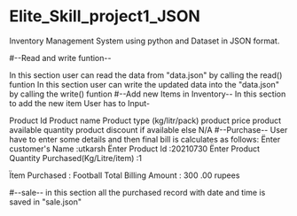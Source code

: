 # Elite_Skill_project1_JSON


Inventory Management System using python and Dataset in JSON format.

#--Read and write funtion--

In this section user can read the data from "data.json" by calling the read() funtion
In this section user can write the updated data into the "data.json" by calling the write() funtion
#--Add new Items in Inventory-- In this section to add the new item User has to Input-

Product Id
Product name
Product type (kg/litr/pack)
product price
product available quantity
product discount if available else N/A
#--Purchase-- User have to enter some details and then final bill is calculates as follows: Ënter customer's Name :utkarsh Ënter Product Id :20210730 Ënter Product Quantity Purchased(Kg/Litre/item) :1

Ïtem Purchased : Football Total Billing Amount : 300 .00 rupees

#--sale-- in this section all the purchased record with date and time is saved in "sale.json"
